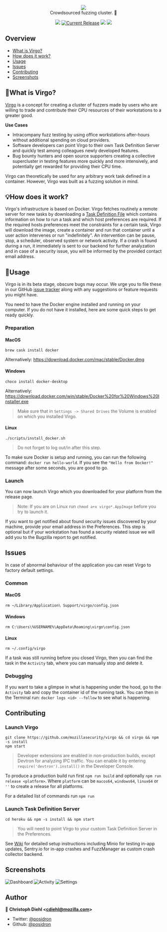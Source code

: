 <!-- @format -->

<p align="center">
    <img src="src/renderer/images/virgo-full.svg"><br/>
    Crowdsourced fuzzing cluster. 🚀
<p>

<p align="center">
     <a href="https://travis-ci.org/mozillasecurity/virgo"><img src="https://img.shields.io/travis/mozillasecurity/virgo/master.svg?style=flat-square"/></a> <a href="https://github.com/MozillaSecurity/virgo/releases"><img src="https://img.shields.io/github/release/mozillasecurity/virgo.svg" alt="Current Release"></a> <a href="https://david-dm.org/mozillasecurity/virgo"><img src="https://img.shields.io/david/mozillasecurity/virgo.svg?style=flat-square"/></a> <a href="https://codecov.io/gh/MozillaSecurity/virgo"><img src="https://codecov.io/gh/MozillaSecurity/virgo/branch/master/graph/badge.svg" /></a>
</p>

## Overview

- [What is Virgo?](#What-Is-Virgo?)
- [How does it work?](#How-Does-It-Work?)
- [Usage](#Usage)
- [Issues](#Issues)
- [Contributing](#Contributing)
- [Screenshots](#Screenshots)

## 🤔What is Virgo?

[Virgo](https://en.wikipedia.org/wiki/Virgo_Supercluster) is a concept for creating a cluster of fuzzers made by users who are willing to trade and contribute their CPU resources of their workstations to a greater good.

**Use Cases**

- Intracompany fuzz testing by using office workstations after-hours without additional spending on cloud providers.
- Software developers can point Virgo to their own Task Definition Server and quickly test among colleagues newly developed features.
- Bug bounty hunters and open source supporters creating a collective supercluster in testing features more quickly and more intensively, and potentially get rewarded for providing their CPU time.

Virgo can theoretically be used for any arbitrary work task defined in a container. However, Virgo was built as a fuzzing solution in mind.

## 💡How does it work?

Virgo's infrastructure is based on Docker. Virgo fetches routinely a remote server for new tasks by downloading a [Task Definition File](https://virgo-tasks.herokuapp.com/tasks) which contains information on how to run a task and which host preferences are required.
If the required hosts preferences meet the constraints for a certain task, Virgo will download the image, create a container and run that container until a user action intervenes or run "indefinitely". An intervention can be pause, stop, a scheduler, observed system or network activity. If a crash is found during a run, it immediately is sent to our backend for further analyzation and in case of a security issue, you will be informed by the provided contact email address.

## 🚀Usage

Virgo is in its beta stage, obscure bugs may occur. We urge you to file these in our GitHub [issue tracker](https://github.com/MozillaSecurity/virgo/issues) along with any suggestions or feature requests you might have.

You need to have the Docker engine installed and running on your computer. If you do not have it installed, here are some quick steps to get ready quickly.

### Preparation

#### MacOS

```
brew cask install docker
```

Alternatively: https://download.docker.com/mac/stable/Docker.dmg

#### Windows

```
choco install docker-desktop
```

Alternatively: https://download.docker.com/win/stable/Docker%20for%20Windows%20Installer.exe

> Make sure that in `Settings -> Shared Drives` the Volume is enabled on which you installed Virgo.

#### Linux

```
./scripts/install_docker.sh
```

> Do not forget to log out/in after this step.

To make sure Docker is setup and running, you can run the following command: `docker run hello-world`. If you see the `"Hello from Docker!"` message after some seconds, you are good to go.

### Launch

You can now launch Virgo which you downloaded for your platform from the release page.

> Note: If you are on Linux run `chmod a+x virgo*.AppImage` before you try to launch it.

If you want to get notified about found security issues discovered by your machine, provide your email address in the Preferences. This step is optional but if your workstation has found a security related issue we will add you to the Bugzilla report to get notified.

## Issues

In case of abnormal behaviour of the application you can reset Virgo to factory default settings.

### Common

#### MacOS

```
rm ~/Library/Application\ Support/virgo/config.json
```

#### Windows

```
rm C:\Users\%USERNAME%\AppData\Roaming\virgo\config.json
```

#### Linux

```
rm ~/.config/virgo
```

If a task was still running before you closed Virgo, then you can find the task in the `Activity` tab, where you can manually stop and delete it.

### Debugging

If you want to take a glimpse in what is happening under the hood, go to the `Activity` tab and copy the container id of the running task. You can then in the Terminal run: `docker logs <id> --follow` to see what is happening.

## Contributing

### Launch Virgo

```
git clone https://github.com/mozillasecurity/virgo && cd virgo && npm -s install
npm start
```

> Developer extensions are enabled in non-production builds, except Devtron for analyzing IPC traffic. You can enable it by entering `require('devtron').install()` in the Developer Console.

To produce a production build run first `npm run build` and optionally `npm run release <platform>`. Where `platform` can be `macos64`, `windows64`, `linux64` or `''` to create a release for all platforms.

For a detailed list of commands run `npm run`

### Launch Task Definition Server

```
cd heroku && npm -s install && npm start
```

> You will need to point Virgo to your custom Task Definition Server in the Preferences.

See [Wiki](https://github.com/MozillaSecurity/virgo/wiki) for detailed setup instructions including Minio for testing in-app updates, Sentry.io for in-app crashes and FuzzManager as custom crash collector backend.

## Screenshots

![Dashboard](resources/dashboard.png)
![Activity](resources/activity.png)
![Settings](resources/settings.png)

## Author

👤 **Christoph Diehl &lt;cdiehl@mozilla.com&gt;**

- Twitter: [@posidron](https://twitter.com/posidron)
- Github: [@posidron](https://github.com/posidron)
